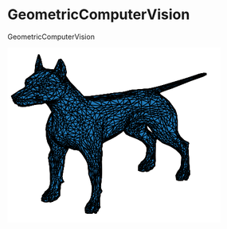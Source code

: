 # GeometricComputerVision
GeometricComputerVision


![dog](https://github.com/tsachiblau/geometricComputerVisionProject/blob/master/complete_dog.png)
